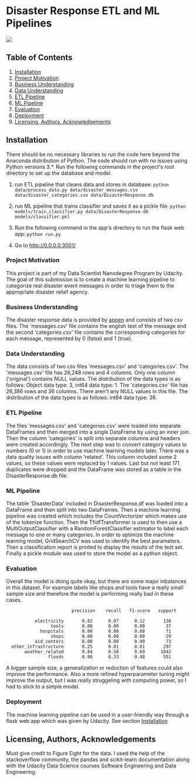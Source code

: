 # Disaster Response ETL and ML Pipelines
![](https://i.ibb.co/s5frggQ/Disaster-Header.png)

## Table of Contents
1. [Installation](#Installation)
2. [Project Motivation](#Project)
3. [Business Understanding](#BusinessUnderstanding)
4. [Data Understanding](#DataUnderstanding)
5. [ETL Pipeline](#ETLPipeline)
6. [ML Pipeline](#MLPipeline)
7. [Evaluation](#Evaluation)
8. [Deployment](#Deployment)
9. [Licensing, Authors, Acknowledgements](#License)

## <a name="Installation"></a>Installation
There should be no necessary libraries to run the code here beyond the Anaconda distribution of Python. The code should run with no issues using Python versions 3.*.
Run the following commands in the project's root directory to set up the database and model.

1. run ETL pipeline that cleans data and stores in database: `python data/process_data.py data/disaster_messages.csv data/disaster_categories.csv data/DisasterResponse.db`

2. run ML pipeline that trains classifier and saves it as a pickle file: `python models/train_classifier.py data/DisasterResponse.db models/classifier.pkl`

3. Run the following command in the app's directory to run the flask web app: `python run.py`

4. Go to http://0.0.0.0:3001/

### <a name="Project"></a>Project Motivation
This project is part of my Data Scientist Nanodegree Program by Udacity. The goal of this submission is to create a machine learning pipeline to categorize real disaster event messages in order to triage them to the appropriate disaster relief agency.

### <a name="BusinessUnderstanding"></a>Business Understanding
The disaster response data is provided by [appen](https://appen.com "appen") and consists of two csv files. The 'messages.csv' file contains the english text of the message and the second 'categories.csv' file contains the corresponding categories for each message, represented by 0 (false) and 1 (true). 

### <a name="DataUnderstanding"></a>Data Understanding
The data consists of two csv files 'messages.csv' and 'categories.csv'.
The 'messages.csv' file has 26,248 rows and 4 columns. Only one column ('original') contains NULL values. The distribution of the data types is as follows:
Object data type: 3, int64 data type: 1.
The 'categories.csv' file has 26,386 rows and 36 columns. There aren't any NULL values in this file. The distribution of the data types is as follows:
int64 data type: 36.

### <a name="ETLPipeline"></a>ETL Pipeline
The files 'messages.csv' and 'categories.csv' were loaded into separate DataFrames and then merged into a single DataFrame by using an inner join. Then the column 'categories' is split into separate columns and headers were created accordingly. The next step was to convert category values to numbers (0 or 1) in order to use machine learning models later. There was a data quality issues with column 'related'. This column included some 2 values, so these values were replaced by 1 values. Last but not least 171 duplicates were dropped and the DataFrame was stored as a table in the DisasterResponse.db file.

### <a name="MLPipeline"></a>ML Pipeline
The table 'DisasterData' included in DisasterResponse.df was loaded into a DataFrame and then split into two DataFrames. Then a machine learning pipeline was created which includes the CountVectorizer which makes use of the tokenize function. Then the TfidfTransformer is used to then use a MultiOutputClassifier with a RandomForestClassifier estimator to label each message to one or many categories. In order to optimize the machine learning model, GridSearchCV was used to identify the best parameters. Then a classification report is printed to display the results of the test set. Finally a pickle module was used to store the model as a python object.

### <a name="Evaluation"></a>Evaluation
Overall the model is doing quite okay, but there are some major inbalances in this dataset. For example labels like shops and tools have a really small sample size and therefore the model is performing really bad in these cases.

                             precision    recall   f1-score   support

               electricity       0.82      0.07      0.12       136
                     tools       0.00      0.00      0.00        37
                 hospitals       0.00      0.00      0.00        71
                     shops       0.00      0.00      0.00        29
               aid_centers       0.00      0.00      0.00        73
      other_infrastructure       0.25      0.01      0.01       297
           weather_related       0.84      0.58      0.69      1842
                    floods       0.90      0.33      0.48       551

A bigger sample size, a generalization or reduction of features could also improve the performance. Also a more refined hyperparameter tuning might improve the output, but I was really struggeling with computing power, so I had to stick to a simple model.

### <a name="Deployment"></a>Deployment
The machine learning pipeline can be used in a user-friendly way through a flask web app which was given by Udacity. See section [Installation](#Installation).

## <a name="License"></a>Licensing, Authors, Acknowledgements
Must give credit to Figure Eight for the data. I used the help of the stackoverflow community, the pandas and scikit-learn documentation along with the Udacity Data Science courses Software Engineering and Data Engineering.
